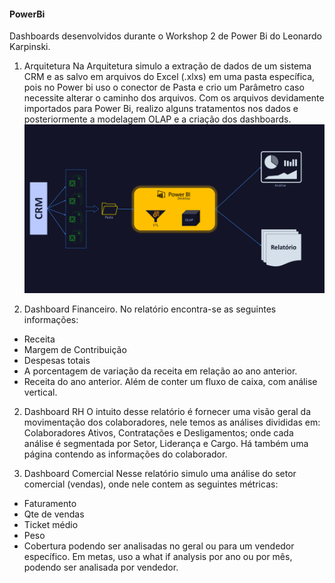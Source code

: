 #### PowerBi

Dashboards desenvolvidos durante o Workshop 2 de Power Bi do Leonardo Karpinski. 



1.	Arquitetura 
Na Arquitetura simulo a extração de dados de um sistema CRM e as salvo em arquivos do Excel (.xlxs) em uma pasta específica, pois no Power bi uso o conector de Pasta e crio um Parâmetro caso necessite alterar o caminho dos arquivos.
Com os arquivos devidamente importados para Power Bi, realizo alguns tratamentos nos dados e posteriormente a modelagem OLAP e a criação dos dashboards.
![](https://github.com/Ehor26/PowerBi/blob/master/Arquitetura.png)





1.	Dashboard Financeiro.
No relatório encontra-se as seguintes informações:
- Receita
- Margem de Contribuição
- Despesas totais
- A porcentagem de variação da receita em relação ao ano anterior.
- Receita do ano anterior.
Além de conter um fluxo de caixa, com análise vertical. 





2.	Dashboard RH
O intuito desse relatório é fornecer uma visão geral da movimentação dos colaboradores, nele temos as análises divididas em: Colaboradores Ativos, Contratações e Desligamentos; onde cada análise é segmentada por Setor, Liderança e Cargo. Há também uma página contendo as informações do colaborador. 





3.	Dashboard Comercial
Nesse relatório simulo uma análise do setor comercial (vendas), onde nele contem as seguintes métricas: 
 - Faturamento
- Qte de vendas
- Ticket médio
- Peso
- Cobertura
 podendo ser analisadas no geral ou para um vendedor específico. 
Em metas, uso a what if analysis por ano ou por mês, podendo ser analisada por vendedor.
 

